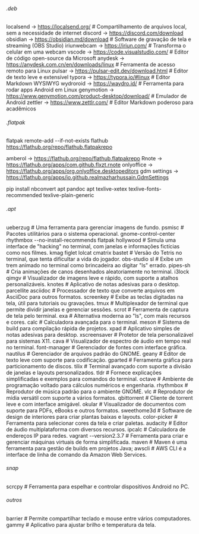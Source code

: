 ###### .deb
localsend   -> https://localsend.org/ # Compartilhamento de arquivos local, sem a necessidade de internet
discord     -> https://discord.com/download
obsidian    -> https://obsidian.md/download # Software de gravação de tela e streaming (OBS Studio)
iriunwebcam -> https://iriun.com/ # Transforma o celular em uma webcam
vscode      -> https://code.visualstudio.com/ # Editor de código open-source da Microsoft
anydesk     -> https://anydesk.com.cn/en/downloads/linux # Ferramenta de acesso remoto para Linux
pulsar      -> https://pulsar-edit.dev/download.html # Editor de texto leve e extensível
typora      -> https://typora.io/#linux # Editor Markdown WYSIWYG
wydroroid   -> https://waydro.id/ # Ferramenta para rodar apps Android em Linux
genymotion  -> https://www.genymotion.com/product-desktop/download/ # Emulador de Android
zettler     -> https://www.zettlr.com/ # Editor Markdown poderoso para acadêmicos


###### .flatpak

flatpak remote-add --if-not-exists flathub https://flathub.org/repo/flathub.flatpakrepo

amberol         -> https://flathub.org/repo/flathub.flatpakrepo
Rnote           -> https://flathub.org/apps/com.github.flxzt.rnote
onlyoffice      -> https://flathub.org/apps/org.onlyoffice.desktopeditors
gdm settings    -> https://flathub.org/apps/io.github.realmazharhussain.GdmSettings


pip install nbconvert
apt pandoc
apt texlive-xetex texlive-fonts-recommended texlive-plain-generic

###### .apt
ueberzug        # Uma ferramenta para gerenciar imagens de fundo.
psmisc          # Pacotes utilitários para o sistema operacional.
gnome-control-center rhythmbox --no-install-recommends
flatpak
hollywood       # Simula uma interface de "hacking" no terminal, com janelas e informações fictícias como nos filmes.
kmag
figlet
lolcat
cmatrix
bastet          # Versão do Tetris no terminal, que tenta dificultar a vida do jogador.
obs-studio
sl              # Exibe um trem animado no terminal como brincadeira ao digitar "ls" errado.
pipes-sh        # Cria animações de canos desenhados aleatoriamente no terminal.
i3lock
qimgv           # Visualizador de imagens leve e rápido, com suporte a atalhos personalizáveis.
knotes          # Aplicativo de notas adesivas para o desktop.
parcellite
asciidoc        # Processador de texto que converte arquivos em AsciiDoc para outros formatos.
screenkey       # Exibe as teclas digitadas na tela, útil para tutoriais ou gravações.
tmux            # Multiplexador de terminal que permite dividir janelas e gerenciar sessões.
scrot           # Ferramenta de captura de tela pelo terminal.
exa             # Alternativa moderna ao "ls", com mais recursos e cores.
calc            # Calculadora avançada para o terminal.
meson           # Sistema de build para compilação rápida de projetos.
xpad            # Aplicativo simples de notas adesivas para desktop.
xscreensaver    # Protetor de tela personalizável para sistemas X11.
cava            # Visualizador de espectro de áudio em tempo real no terminal.
font-manager    # Gerenciador de fontes com interface gráfica.
nautilus        # Gerenciador de arquivos padrão do GNOME.
geany           # Editor de texto leve com suporte para codificação.
gparted         # Ferramenta gráfica para particionamento de discos.
tilix           # Terminal avançado com suporte a divisão de janelas e layouts personalizados.
tldr            # Fornece explicações simplificadas e exemplos para comandos do terminal.
octave          # Ambiente de programação voltado para cálculos numéricos e engenharia.
rhythmbox       # Reprodutor de música padrão para o ambiente GNOME.
vlc             # Reprodutor de mídia versátil com suporte a vários formatos.
qbittorrent     # Cliente de torrent leve e com interface amigável.
okular          # Visualizador de documentos com suporte para PDFs, eBooks e outros formatos.
sweethome3d     # Software de design de interiores para criar plantas baixas e layouts.
color-picker    # Ferramenta para selecionar cores da tela e criar paletas.
audacity        # Editor de áudio multiplataforma com diversos recursos.
ipcalc          # Calculadora de endereços IP para redes.
vagrant --version2.3.7 # Ferramenta para criar e gerenciar máquinas virtuais de forma simplificada.
maven           # Maven é uma ferramenta para gestão de builds em projetos Java;
awscli          # AWS CLI é a interface de linha de comando da Amazon Web Services.

###### snap
scrcpy          # Ferramenta para espelhar e controlar dispositivos Android no PC.

###### outros
barrier         # Permite compartilhar teclado e mouse entre vários computadores.
gammy           # Aplicativo para ajustar brilho e temperatura da tela.



